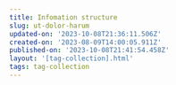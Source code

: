 ```yaml
---
title: Infomation structure
slug: ut-dolor-harum
updated-on: '2023-10-08T21:36:11.506Z'
created-on: '2023-08-09T14:00:05.911Z'
published-on: '2023-10-08T21:41:54.458Z'
layout: '[tag-collection].html'
tags: tag-collection
---
```



